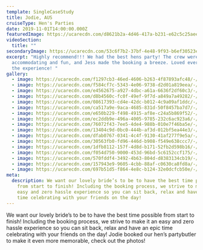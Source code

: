 ```yaml
---
template: SingleCaseStudy
title: Jodie, AUS
cruiseType: Hen's Parties
date: 2019-11-01T14:00:00.000Z
featuredImage: https://ucarecdn.com/d8621b2a-4d46-417a-b231-e62c5c25aeea/-/preview/-/enhance/35/
videoSection:
  title: ""
secondaryImage: https://ucarecdn.com/53c6f7b2-37bf-4e48-9f93-b6ef30523e62/-/preview/-/enhance/50/
excerpt: "Highly recommend!!! We had the best hens party! The crew were so
  accommodating and fun, and Jess made the booking a breeze. Loved every bit of
  the experience! "
gallery:
  - image: https://ucarecdn.com/f1297cb3-46ed-4606-b263-4f87893afc48/-/preview/-/enhance/9/
  - image: https://ucarecdn.com/f584cf7c-5343-4e06-9738-d2d01a819eea/-/preview/-/enhance/38/
  - image: https://ucarecdn.com/e4562675-a927-4dbc-a61a-6636f2df60c3/-/crop/1200x1597/0,0/-/preview/-/enhance/35/
  - image: https://ucarecdn.com/d8b4560c-fc0f-49ef-9f7d-a849a7a49282/-/preview/-/enhance/12/
  - image: https://ucarecdn.com/08617393-cd4e-42dc-b012-4c9a09af1ddc/-/preview/-/enhance/44/
  - image: https://ucarecdn.com/ca517a9e-9aca-4685-831d-50f8457ba7d7/-/preview/-/enhance/50/
  - image: https://ucarecdn.com/e650b229-f498-4915-af8e-c24a5b869f52/-/preview/-/enhance/42/
  - image: https://ucarecdn.com/ec2ddb9e-496a-4005-9785-232c6ac923a6/-/crop/1200x1607/0,193/-/preview/-/enhance/41/
  - image: https://ucarecdn.com/76072f43-7ee5-4de4-988b-010e7f46ba5e/-/crop/969x1302/0,0/-/preview/-/enhance/50/
  - image: https://ucarecdn.com/13404c9d-0bc0-444b-af3d-012bf5ea44e3/-/preview/-/enhance/44/
  - image: https://ucarecdn.com/dfab0767-0341-4c4f-9130-41af277f9e5a/-/preview/-/enhance/28/
  - image: https://ucarecdn.com/30563fb0-fd96-446d-b908-f549e638ccc7/-/preview/-/enhance/39/
  - image: https://ucarecdn.com/1dfb8112-157f-4d8d-b171-52fb2d598b16/-/preview/-/enhance/32/
  - image: https://ucarecdn.com/f054d750-9000-453d-96bd-5c6152ccf175/-/preview/-/enhance/37/
  - image: https://ucarecdn.com/570fddf4-3492-4b63-804d-d8383134cb19/-/preview/-/enhance/100/
  - image: https://ucarecdn.com/157943e9-9605-4cbb-88af-c0630ca8fd8a/-/preview/-/enhance/37/
  - image: https://ucarecdn.com/697b51d5-f864-4e8c-b124-32e0dcfcb50e/-/preview/-/enhance/37/
meta:
  description: We want our lovely bride’s to be to have the best time possible
    from start to finish! Including the booking process, we strive to make it an
    easy and zero hassle experience so you can sit back, relax and have an epic
    time celebrating with your friends on the day!
---
```

We want our lovely bride’s to be to have the best time possible from start to finish! Including the booking process, we strive to make it an easy and zero hassle experience so you can sit back, relax and have an epic time celebrating with your friends on the day! Jodie booked our hen’s partybutler to make it even more memorable, check out the photos!